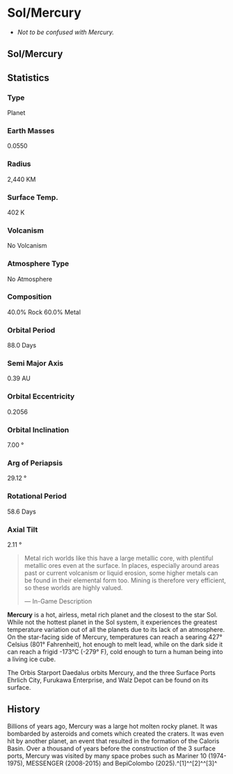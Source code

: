 # Sol/Mercury
- *Not to be confused with Mercury.*

## Sol/Mercury

		

## Statistics

### Type

Planet

### Earth Masses

0.0550

### Radius

2,440 KM

### Surface Temp.

402 K

### Volcanism

No Volcanism

### Atmosphere Type

No Atmosphere

### Composition

40.0% Rock
60.0% Metal

### Orbital Period

88.0 Days

### Semi Major Axis

0.39 AU

### Orbital Eccentricity

0.2056

### Orbital Inclination

7.00 °

### Arg of Periapsis

29.12 °

### Rotational Period

58.6 Days

### Axial Tilt

2.11 °

> 
> 
> Metal rich worlds like this have a large metallic core, with plentiful metallic ores even at the surface. In places, especially around areas past or current volcanism or liquid erosion, some higher metals can be found in their elemental form too. Mining is therefore very efficient, so these worlds are highly valued.
> 
> 
> — In-Game Description
> 

**Mercury** is a hot, airless, metal rich planet and the closest to the star Sol. While not the hottest planet in the Sol system, it experiences the greatest temperature variation out of all the planets due to its lack of an atmosphere. On the star-facing side of Mercury, temperatures can reach a searing 427° Celsius (801° Fahrenheit), hot enough to melt lead, while on the dark side it can reach a frigid  -173°C (-279° F), cold enough to turn a human being into a living ice cube.

The Orbis Starport Daedalus orbits Mercury, and the three Surface Ports Ehrlich City, Furukawa Enterprise, and Walz Depot can be found on its surface.

## History

Billions of years ago, Mercury was a large hot molten rocky planet. It was bombarded by asteroids and comets which created the craters. It was even hit by another planet, an event that resulted in the formation of the Caloris Basin. Over a thousand of years before the construction of the 3 surface ports, Mercury was visited by many space probes such as Mariner 10 (1974-1975), MESSENGER (2008-2015) and BepiColombo (2025).^[1]^^[2]^^[3]^